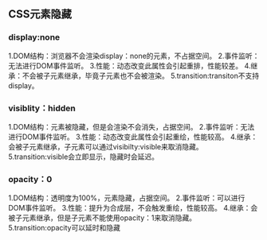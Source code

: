 ## CSS元素隐藏

### display:none

1.DOM结构：浏览器不会渲染display：none的元素，不占据空间。
2.事件监听：无法进行DOM事件监听。
3.性能：动态改变此属性会引起重排，性能较差。
4.继承：不会被子元素继承，毕竟子元素也不会被渲染。
5.transition:transiton不支持display。

### visiblity：hidden

1.DOM结构：元素被隐藏，但是会渲染不会消失，占据空间。
2.事件监听：无法进行DOM事件监听。
3.性能：动态改变此属性会引起重绘，性能较高。
4.继承：会被子元素继承，子元素可以通过visibilty:visible来取消隐藏。
5.transition:visible会立即显示，隐藏时会延迟。

### opacity：0

1.DOM结构：透明度为100%，元素隐藏，占据空间。
2.事件监听：可以进行DOM事件监听。
3.性能：提升为合成层，不会触发重绘，性能较高。
4.继承：会被子元素继承，但是子元素不能使用opacity：1来取消隐藏。
5.transition:opacity可以延时和隐藏
